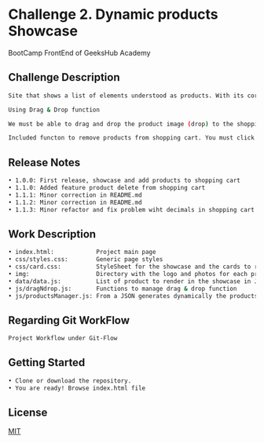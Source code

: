 # Challenge 2. Dynamic products Showcase

BootCamp FrontEnd of GeeksHub Academy

## Challenge Description

```bash
Site that shows a list of elements understood as products. With its corresponding individual price.

Using Drag & Drop function

We must be able to drag and drop the product image (drop) to the shopping cart. This will add the value of the product to the total purchase, which will be shown to the user at all times.

Included functon to remove products from shopping cart. You must click on the cart to watch the complete shopping cart and click remove item option to do it.
```
## Release Notes

```bash
• 1.0.0: First release, showcase and add products to shopping cart
• 1.1.0: Added feature product delete from shopping cart
• 1.1.1: Minor correction in README.md
• 1.1.2: Minor correction in README.md
• 1.1.3: Minor refactor and fix problem wiht decimals in shopping cart amount calculation

```

## Work Description

```bash
• index.html:            Project main page
• css/styles.css:        Generic page styles
• css/card.css:          StyleSheet for the showcase and the cards to render each product
• img:                   Directory with the logo and photos for each product
• data/data.js:          List of product to render in the showcase in JSON format
• js/dragNdrop.js:       Functions to manage drag & drop function
• js/productsManager.js: From a JSON generates dynamically the products show case
```

## Regarding Git WorkFlow
```bash
Project Workflow under Git-Flow 
```

## Getting Started

```bash
• Clone or download the repository.
• You are ready! Browse index.html file
```

## License
[MIT](https://choosealicense.com/licenses/mit/)
